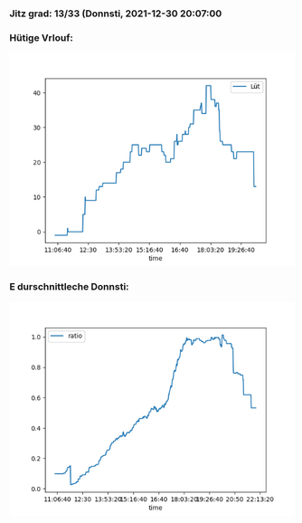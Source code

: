 ### Jitz grad: 13/33 (Donnsti, 2021-12-30 20:07:00

### Hütige Vrlouf:
![Graph](Today.png)

### E durschnittleche Donnsti:
![Graph](Donnsti.png)